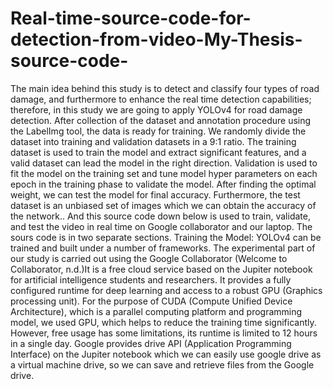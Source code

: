 # Real-time-source-code-for-detection-from-video-My-Thesis-source-code-
The main idea behind this study is to detect and classify four types of road damage, and furthermore to enhance the real time detection capabilities; therefore, in this study we are going to apply YOLOv4 for road damage detection. After collection of the dataset  and annotation procedure using the LabelImg tool, the data is ready for training. We randomly divide the dataset into training and validation datasets in a 9:1 ratio. The training dataset is used to train the model and extract significant features, and a valid dataset can lead the model in the right direction. Validation is used to fit the model on the training set and tune model hyper parameters on each epoch in the training phase to validate the model. After finding the optimal weight, we can test the model for final accuracy. Furthermore, the test dataset is an unbiased set of images which we can obtain the accuracy of the network.. And this source code down below is used to train, validate, and test the video in real time on Google collaborator and our laptop. The sours code is in two separate sections.  Training the Model: YOLOv4 can be trained and built under a number of frameworks. The experimental part of our study is carried out using the Google Collaborator (Welcome to Collaborator, n.d.)It is a free cloud service based on the Jupiter notebook for artificial intelligence students and researchers. It provides a fully configured runtime for deep learning and access to a robust GPU (Graphics processing unit). For the purpose of CUDA (Compute Unified Device Architecture), which is a parallel computing platform and programming model, we used GPU, which helps to reduce the training time significantly. However, free usage has some limitations, its runtime is limited to 12 hours in a single day. Google provides drive API (Application Programming Interface) on the Jupiter notebook which we can easily use google drive as a virtual machine drive, so we can save and retrieve files from the Google drive.
